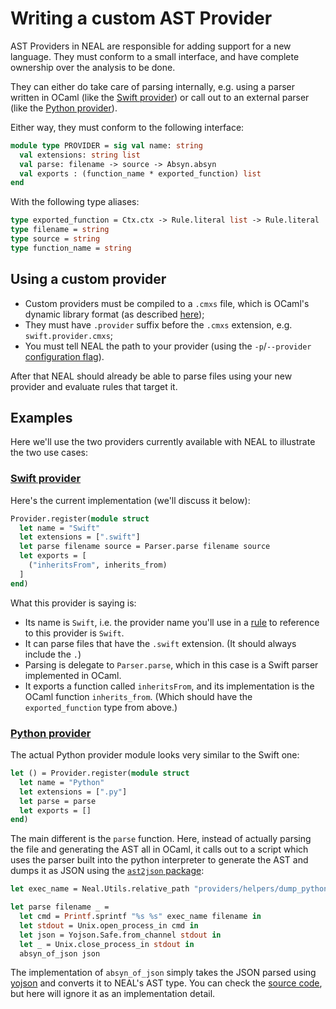 # Writing a custom AST Provider

AST Providers in NEAL are responsible for adding support for a new language. They must conform to a small interface, and have complete ownership over the analysis to be done.

They can either do take care of parsing internally, e.g. using a parser written in OCaml (like the [Swift provider][1]) or call out to an external parser (like the [Python provider][2]).

Either way, they must conform to the following interface:

```ocaml
module type PROVIDER = sig val name: string
  val extensions: string list
  val parse: filename -> source -> Absyn.absyn
  val exports : (function_name * exported_function) list
end
```

With the following type aliases:

```ocaml
type exported_function = Ctx.ctx -> Rule.literal list -> Rule.literal
type filename = string
type source = string
type function_name = string
```

## Using a custom provider

* Custom providers must be compiled to a `.cmxs` file, which is OCaml's dynamic library format (as described [here][4]);
* They must have `.provider` suffix before the `.cmxs` extension, e.g. `swift.provider.cmxs`;
* You must tell NEAL the path to your provider (using the `-p`/`--provider` [configuration flag][5]).

After that NEAL should already be able to parse files using your new provider and evaluate rules that target it.

## Examples

Here we'll use the two providers currently available with NEAL to illustrate the two use cases:

### [Swift provider][1]

Here's the current implementation (we'll discuss it below): 
```ocaml
Provider.register(module struct
  let name = "Swift"
  let extensions = [".swift"]
  let parse filename source = Parser.parse filename source
  let exports = [
    ("inheritsFrom", inherits_from)
  ]
end)
```

What this provider is saying is:
* Its name is `Swift`, i.e. the provider name you'll use in a [rule][3] to reference to this provider is `Swift`.
* It can parse files that have the `.swift` extension. (It should always include the `.`)
* Parsing is delegate to `Parser.parse`, which in this case is a Swift parser implemented in OCaml.
* It exports a function called `inheritsFrom`, and its implementation is the OCaml function `inherits_from`. (Which should have the `exported_function` type from above.)

### [Python provider][2]

The actual Python provider module looks very similar to the Swift one:

```ocaml
let () = Provider.register(module struct
  let name = "Python"
  let extensions = [".py"]
  let parse = parse
  let exports = []
end)
```

The main different is the `parse` function. Here, instead of actually parsing the file and generating the AST all in OCaml, it calls out to a script which uses the parser built into the python interpreter to generate the AST and dumps it as JSON using the [`ast2json` package][6]:

```ocaml
let exec_name = Neal.Utils.relative_path "providers/helpers/dump_python_ast.py"

let parse filename _ =
  let cmd = Printf.sprintf "%s %s" exec_name filename in
  let stdout = Unix.open_process_in cmd in
  let json = Yojson.Safe.from_channel stdout in
  let _ = Unix.close_process_in stdout in
  absyn_of_json json
```

The implementation of `absyn_of_json` simply takes the JSON parsed using [yojson][7] and converts it to NEAL's AST type. You can check the [source code][2], but here will ignore it as an implementation detail.

[1]: https://github.com/uber/NEAL/blob/master/src/providers/swift/swift_provider.ml
[2]: https://github.com/uber/NEAL/blob/master/src/providers/python/python.ml

[3]: ..//rules.html
[4]: ../components#plugins
[5]: ../configuration.html#flags
[6]: https://github.com/Psycojoker/ast2json
[7]: https://github.com/mjambon/yojson
